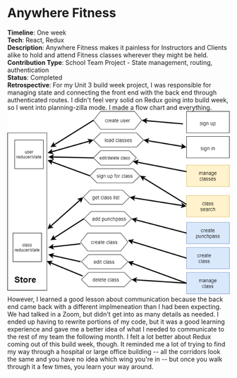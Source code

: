 # Anywhere Fitness  
**Timeline**: One week  
**Tech**: React, Redux  
**Description**: Anywhere Fitness makes it painless for Instructors and Clients alike to hold and attend Fitness classes wherever they might be held.    
**Contribution Type**: School Team Project - State management, routing, authentication  
**Status**: Completed  
**Retrospective**: For my Unit 3 build week project, I was responsible for managing state and connecting the front end with the back end through authenticated routes. I didn't feel very solid on Redux going into build week, so I went into planning-zilla mode. I made a flow chart and everything.  
![flowchart showing the relationship between reducers/state and actions and things users should be able to do](https://github.com/RococoCoding/Anywhere-Fitness/blob/main/flowchart.png?raw=true)  
However, I learned a good lesson about communication because the back end came back with a different implmeneation than I had been expecting. We had talked in a Zoom, but didn't get into as many details as needed. I ended up having to rewrite portions of my code, but it was a good learning experience and gave me a better idea of what I needed to communicate to the rest of my team the following month. I felt a lot better about Redux coming out of this build week, though. It reminded me a lot of trying to find my way through a hospital or large office building -- all the corridors look the same and you have no idea which wing you're in -- but once you walk through it a few times, you learn your way around. 
